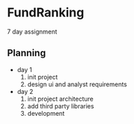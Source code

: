 # FundRanking
7 day assignment

## Planning
  * day 1 
    1. init project
    2. design ui and analyst requirements 
  * day 2
    1. init project architecture
    2. add third party libraries
    3. development
